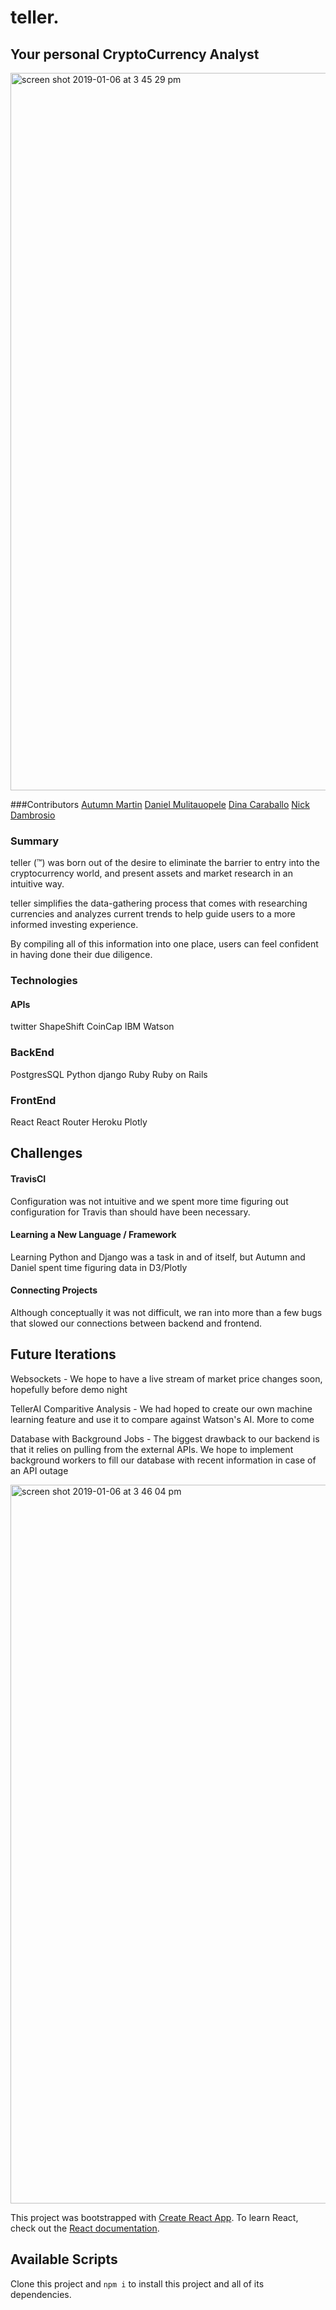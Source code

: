 # teller.

## Your personal CryptoCurrency Analyst

<img width="1148" alt="screen shot 2019-01-06 at 3 45 29 pm" src="https://user-images.githubusercontent.com/34214595/50742564-23035e00-11ca-11e9-8a0b-c46b0d615175.png">

###Contributors
[Autumn Martin](https://github.com/Autumn-Martin)
[Daniel Mulitauopele](https://github.com/DanielMulitauopele)
[Dina Caraballo](https://github.com/djcaraballo)
[Nick Dambrosio](https://github.com/30ozSteak)

### Summary

teller (™️) was born out of the desire to eliminate the barrier to entry into the cryptocurrency world, and present assets and market research in an intuitive way.

teller simplifies the data-gathering process that comes with researching currencies and analyzes current trends to help guide users to a more informed investing experience.

By compiling all of this information into one place, users can feel confident in having done their due diligence.

### Technologies

#### APIs

twitter
ShapeShift
CoinCap
IBM Watson

### BackEnd

PostgresSQL
Python
django
Ruby
Ruby on Rails

### FrontEnd

React
React Router
Heroku
Plotly

## Challenges

#### TravisCI

Configuration was not intuitive and we spent more time figuring out configuration for Travis than should have been necessary.

#### Learning a New Language / Framework

Learning Python and Django was a task in and of itself, but Autumn and Daniel spent time figuring data in D3/Plotly

#### Connecting Projects

Although conceptually it was not difficult, we ran into more than a few bugs that slowed our connections between backend and frontend.

## Future Iterations

Websockets - We hope to have a live stream of market price changes soon, hopefully before demo night

TellerAI Comparitive Analysis - We had hoped to create our own machine learning feature and use it to compare against Watson's AI. More to come

Database with Background Jobs - The biggest drawback to our backend is that it relies on pulling from the external APIs. We hope to implement background workers to fill our database with recent information in case of an API outage

<img width="1150" alt="screen shot 2019-01-06 at 3 46 04 pm" src="https://user-images.githubusercontent.com/34214595/50742568-37475b00-11ca-11e9-9db2-d6914433705d.png">

This project was bootstrapped with [Create React App](https://github.com/facebook/create-react-app).
To learn React, check out the [React documentation](https://reactjs.org/).

## Available Scripts

Clone this project and `npm i` to install this project and all of its dependencies.
